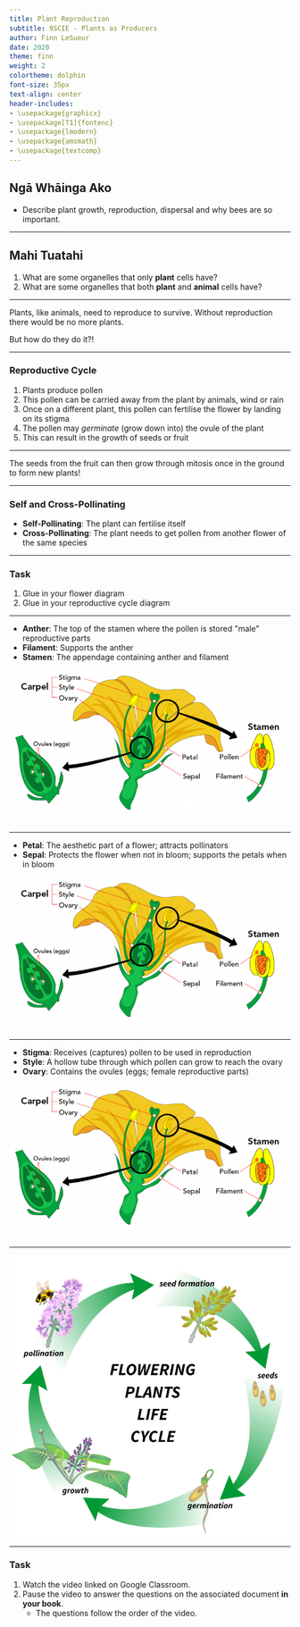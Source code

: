 ```yaml
---
title: Plant Reproduction
subtitle: 9SCIE - Plants as Producers
author: Finn LeSueur
date: 2020
theme: finn
weight: 2
colortheme: dolphin
font-size: 35px
text-align: center
header-includes:
- \usepackage{graphicx}
- \usepackage[T1]{fontenc}
- \usepackage{lmodern}
- \usepackage{amsmath}
- \usepackage{textcomp}
---
```


## Ngā Whāinga Ako

- Describe plant growth, reproduction, dispersal and why bees are so important.

---

## Mahi Tuatahi

1. What are some organelles that only __plant__ cells have?
2. What are some organelles that both __plant__ and __animal__ cells have?

---

Plants, like animals, need to reproduce to survive. Without reproduction there would be no more plants.

But how do they do it?!

---

### Reproductive Cycle

1. Plants produce pollen
2. This pollen can be carried away from the plant by animals, wind or rain
3. Once on a different plant, this pollen can fertilise the flower by landing on its stigma
4. The pollen may _germinate_ (grow down into) the ovule of the plant
5. This can result in the growth of seeds or fruit

---

The seeds from the fruit can then grow through mitosis once in the ground to form new plants!

---

### Self and Cross-Pollinating

- __Self-Pollinating__: The plant can fertilise itself
- __Cross-Pollinating__: The plant needs to get pollen from another flower of the same species

---

### Task

1. Glue in your flower diagram
2. Glue in your reproductive cycle diagram

---

- __Anther__: The top of the stamen where the pollen is stored "male" reproductive parts
- __Filament__: Supports the anther
- __Stamen__: The appendage containing anther and filament

![](../assets/flower-diagram.png)

---

- __Petal__: The aesthetic part of a flower; attracts pollinators
- __Sepal__: Protects the flower when not in bloom; supports the petals when in bloom

![](../assets/flower-diagram.png)

---

- __Stigma__: Receives (captures) pollen to be used in reproduction
- __Style__: A hollow tube through which pollen can grow to reach the ovary
- __Ovary__: Contains the ovules (eggs; female reproductive parts)

![](../assets/flower-diagram.png)

---

![](../assets/flower-reproductive-cycle.png)

---

### Task

1. Watch the video linked on Google Classroom.
2. Pause the video to answer the questions on the associated document __in your book__.
	- The questions follow the order of the video.
